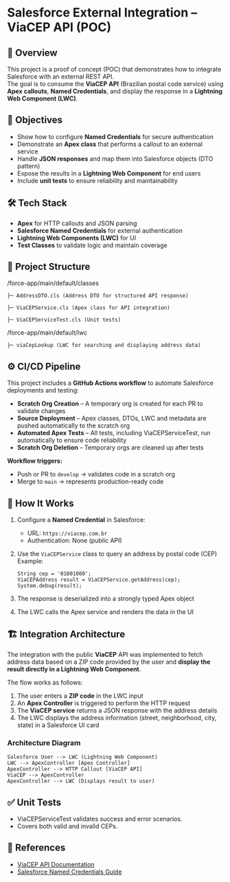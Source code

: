 # Salesforce External Integration – ViaCEP API (POC)

## 📌 Overview
This project is a proof of concept (POC) that demonstrates how to integrate Salesforce with an external REST API.  
The goal is to consume the **ViaCEP API** (Brazilian postal code service) using **Apex callouts**, **Named Credentials**, and display the response in a **Lightning Web Component (LWC)**.

## 🎯 Objectives
- Show how to configure **Named Credentials** for secure authentication
- Demonstrate an **Apex class** that performs a callout to an external service
- Handle **JSON responses** and map them into Salesforce objects (DTO pattern)
- Expose the results in a **Lightning Web Component** for end users
- Include **unit tests** to ensure reliability and maintainability

## 🛠️ Tech Stack
- **Apex** for HTTP callouts and JSON parsing  
- **Salesforce Named Credentials** for external authentication
- **Lightning Web Components (LWC)** for UI
- **Test Classes** to validate logic and maintain coverage 

## 📂 Project Structure
/force-app/main/default/classes

    ├─ AddressDTO.cls (Address DTO for structured API response)

    ├─ ViaCEPService.cls (Apex class for API integration)

    ├─ ViaCEPServiceTest.cls (Unit tests)

/force-app/main/default/lwc

    ├─ viaCepLookup (LWC for searching and displaying address data)

## ⚙️ CI/CD Pipeline
This project includes a **GitHub Actions workflow** to automate Salesforce deployments and testing:

- **Scratch Org Creation** – A temporary org is created for each PR to validate changes
- **Source Deployment** – Apex classes, DTOs, LWC and metadata are pushed automatically to the scratch org
- **Automated Apex Tests** – All tests, including ViaCEPServiceTest, run automatically to ensure code reliability
- **Scratch Org Deletion** – Temporary orgs are cleaned up after tests

**Workflow triggers:**

- Push or PR to `develop` → validates code in a scratch org
- Merge to `main` → represents production-ready code

## 🚀 How It Works
1. Configure a **Named Credential** in Salesforce:
   - URL: `https://viacep.com.br`
   - Authentication: None (public API)  


2. Use the `ViaCEPService` class to query an address by postal code (CEP)
   Example:
   ```apex
   String cep = '01001000'; 
   ViaCEPAddress result = ViaCEPService.getAddress(cep);
   System.debug(result);
3. The response is deserialized into a strongly typed Apex object
4. The LWC calls the Apex service and renders the data in the UI

## 🏗️ Integration Architecture

The integration with the public **ViaCEP** API was implemented to fetch address data based on a ZIP code provided by the user and **display the result directly in a Lightning Web Component**.

The flow works as follows:

1. The user enters a **ZIP code** in the LWC input
2. An **Apex Controller** is triggered to perform the HTTP request
3. The **ViaCEP service** returns a JSON response with the address details
4. The LWC displays the address information (street, neighborhood, city, state) in a Salesforce UI card 

### Architecture Diagram

    Salesforce User --> LWC (Lightning Web Component)
    LWC --> ApexController [Apex Controller]
    ApexController --> HTTP Callout [ViaCEP API]
    ViaCEP --> ApexController
    ApexController --> LWC (Displays result to user)
    
## ✅ Unit Tests
- ViaCEPServiceTest validates success and error scenarios.
- Covers both valid and invalid CEPs.

## 📖 References
- [ViaCEP API Documentation](https://viacep.com.br/)
- [Salesforce Named Credentials Guide](https://developer.salesforce.com/docs/atlas.en-us.api.meta/api/sforce_api_callouts_named_credentials.htm)
